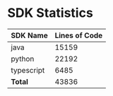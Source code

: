 # SDK Statistics

| SDK Name | Lines of Code |
| -------- | ------------- |
| java | 15159 |
| python | 22192 |
| typescript | 6485 |
| **Total** | 43836 |

